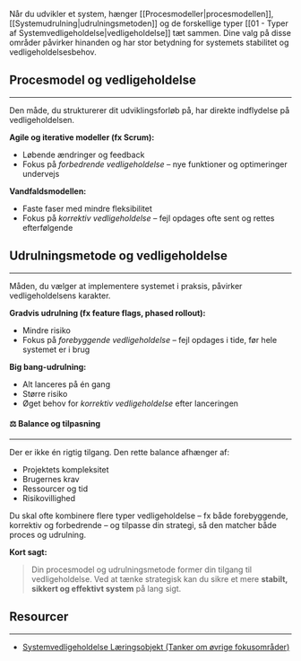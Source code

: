Når du udvikler et system, hænger [[Procesmodeller|procesmodellen]], [[Systemudrulning|udrulningsmetoden]] og de forskellige typer [[01 - Typer af Systemvedligeholdelse|vedligeholdelse]] tæt sammen. Dine valg på disse områder påvirker hinanden og har stor betydning for systemets stabilitet og vedligeholdelsesbehov.

## Procesmodel og vedligeholdelse
---
Den måde, du strukturerer dit udviklingsforløb på, har direkte indflydelse på vedligeholdelsen.

**Agile og iterative modeller (fx Scrum):**
- Løbende ændringer og feedback
- Fokus på _forbedrende vedligeholdelse_ – nye funktioner og optimeringer undervejs

**Vandfaldsmodellen:**
- Faste faser med mindre fleksibilitet
- Fokus på _korrektiv vedligeholdelse_ – fejl opdages ofte sent og rettes efterfølgende


## Udrulningsmetode og vedligeholdelse
---
Måden, du vælger at implementere systemet i praksis, påvirker vedligeholdelsens karakter.

**Gradvis udrulning (fx feature flags, phased rollout):**
- Mindre risiko
- Fokus på _forebyggende vedligeholdelse_ – fejl opdages i tide, før hele systemet er i brug

**Big bang-udrulning:**
- Alt lanceres på én gang
- Større risiko
- Øget behov for _korrektiv vedligeholdelse_ efter lanceringen

#### ⚖️ Balance og tilpasning
---
Der er ikke én rigtig tilgang. Den rette balance afhænger af:

- Projektets kompleksitet
- Brugernes krav
- Ressourcer og tid
- Risikovillighed

Du skal ofte kombinere flere typer vedligeholdelse – fx både forebyggende, korrektiv og forbedrende – og tilpasse din strategi, så den matcher både proces og udrulning.


**Kort sagt:**
> Din procesmodel og udrulningsmetode former din tilgang til vedligeholdelse. Ved at tænke strategisk kan du sikre et mere **stabilt, sikkert og effektivt system** på lang sigt.

## Resourcer
---
- [Systemvedligeholdelse Læringsobjekt (Tanker om øvrige fokusområder)](https://rise.articulate.com/share/xjLwUv4_K504yh2xs2xsZ1YuxynRKfE8#/lessons/ERY93CJLSAVnMXfCl5D7EQWD4sC-pkR9)